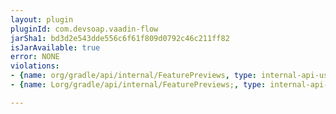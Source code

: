 ```yaml
---
layout: plugin
pluginId: com.devsoap.vaadin-flow
jarSha1: bd3d2e543dde556c6f61f809d0792c46c211ff82
isJarAvailable: true
error: NONE
violations:
- {name: org/gradle/api/internal/FeaturePreviews, type: internal-api-usage}
- {name: Lorg/gradle/api/internal/FeaturePreviews;, type: internal-api-usage}

---
```

